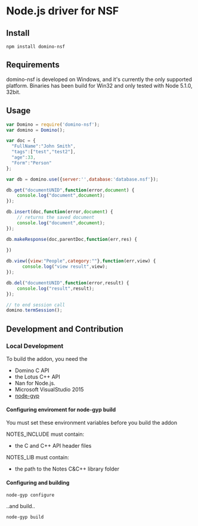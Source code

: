 # Node.js driver for NSF



## Install
    npm install domino-nsf

## Requirements
domino-nsf is developed on Windows, and it's currently the only supported platform. 
Binaries has been build for Win32 and only tested with Node 5.1.0, 32bit.

## Usage

```js
var Domino = require('domino-nsf');
var domino = Domino();

var doc = {
  "FullName":"John Smith",
  "tags":["test","test2"],
  "age":33,
  "Form":"Person"
};

var db = domino.use({server:'',database:'database.nsf'});

db.get("documentUNID",function(error,document) {
	console.log("document",document);
});

db.insert(doc,function(error,document) {
	// returns the saved document
	console.log("document",document);
});

db.makeResponse(doc,parentDoc,function(err,res) {
	
})

db.view({view:"People",category:""},function(err,view) {
	  console.log("view result",view);
});

db.del("documentUNID",function(error,result) {
	console.log("result",result);
});

// to end session call
domino.termSession(); 
```

## Development and Contribution

### Local Development
To build the addon, you need the 
* Domino C API
* the Lotus C++ API 
* Nan for Node.js.
* Microsoft VisualStudio 2015
* [node-gyp](https://github.com/nodejs/node-gyp)

#### Configuring enviroment for node-gyp build
You must set these environment variables before you build the addon

NOTES_INCLUDE must contain: 
* the C and C++ API header files

NOTES_LIB must contain:
* the path to the Notes C&C++ library folder


#### Configuring and building
    node-gyp configure
..and build..  

    node-gyp build
